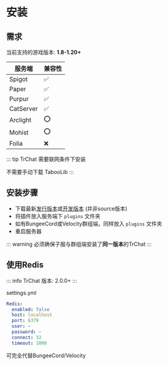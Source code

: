 # 安装

## 需求

当前支持的游戏版本: **1.8-1.20+**

| 服务端             | 兼容性             |
|-------------------|--------------------|
| Spigot            | :white_check_mark: |
| Paper             | :white_check_mark: |
| Purpur            | :white_check_mark: |
| CatServer         | :white_check_mark: |
| Arclight          | :o:                |
| Mohist            | :o:                |
| Folia             | :x:                |

::: tip
TrChat 需要联网条件下安装

不需要手动下载 TabooLib
:::

## 安装步骤

* 下载最新[发行版本](https://github.com/TrPlugins/TrChat/releases)或[开发版本](https://github.com/TrPlugins/TrChat/actions) (并非source版本)
* 将插件放入服务端下 `plugins` 文件夹
* 如有BungeeCord或Velocity群组端，同样放入 `plugins` 文件夹
* 重启服务器

::: warning
必须确保子服与群组端安装了**同一版本**的TrChat
:::

## 使用Redis

::: info
TrChat 版本: 2.0.0+
:::

settings.yml

```yaml
Redis:
  enabled: false
  host: localhost
  port: 6379
  user: ~
  password: ~
  connect: 32
  timeout: 1000
```

可完全代替BungeeCord/Velocity